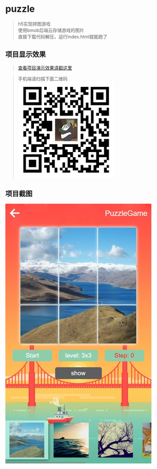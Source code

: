 # puzzle

> h5实现拼图游戏<br>
> 使用bmob后端云存储游戏的图片<br>
> 直接下载代码解压，运行index.html就能跑了<br>

## 项目显示效果

>[查看项目演示效果请戳这里](https://miss1.github.io/puzzle/)<br>

>手机端请扫描下面二维码<br>
![image](https://github.com/miss1/puzzle/raw/master/screenshot/puzzle.png)

## 项目截图
![image](https://github.com/miss1/puzzle/raw/master/screenshot/screenshot1.png)<br>
